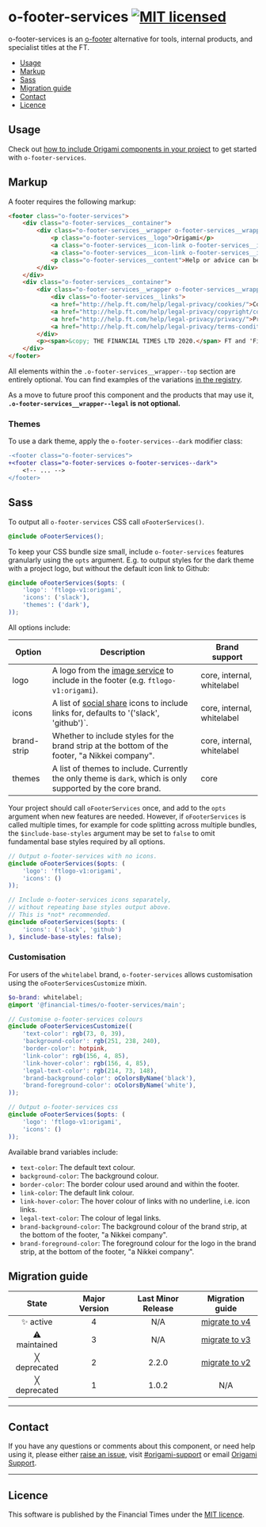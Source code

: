 # o-footer-services [![MIT licensed](https://img.shields.io/badge/license-MIT-blue.svg)](#licence)

o-footer-services is an [o-footer](https://registry.origami.ft.com/components/o-footer) alternative for tools, internal products, and specialist titles at the FT.

- [Usage](#usage)
- [Markup](#markup)
- [Sass](#sass)
- [Migration guide](#migration-guide)
- [Contact](#contact)
- [Licence](#licence)

## Usage

Check out [how to include Origami components in your project](https://origami.ft.com/docs/components/#including-origami-components-in-your-project) to get started with `o-footer-services`.

## Markup

A footer requires the following markup:

```html
<footer class="o-footer-services">
	<div class="o-footer-services__container">
		<div class="o-footer-services__wrapper o-footer-services__wrapper--top">
			<p class="o-footer-services__logo">Origami</p>
			<a class="o-footer-services__icon-link o-footer-services__icon-link--github" href="http://github.com/financial-times/o-footer-services">View project on GitHub</a>
			<a class="o-footer-services__icon-link o-footer-services__icon-link--slack" href="https://slack.com/messages/[id]/">#slack-channel</a>
			<p class="o-footer-services__content">Help or advice can be found here <a href="mailto:an.email@someplace.com">an.email@someplace.com</a> and there are other places, <a class="o-footer-services__content--external" href='/somewhere'>like this one</a>.</p>
		</div>
	</div>
	<div class="o-footer-services__container">
		<div class="o-footer-services__wrapper o-footer-services__wrapper--legal">
			<div class="o-footer-services__links">
			<a href="http://help.ft.com/help/legal-privacy/cookies/">Cookies</a>
			<a href="http://help.ft.com/help/legal-privacy/copyright/copyright-policy/">Copyright</a>
			<a href="http://help.ft.com/help/legal-privacy/privacy/">Privacy</a>
			<a href="http://help.ft.com/help/legal-privacy/terms-conditions">Terms & Conditions</a>
		</div>
		<p><span>&copy; THE FINANCIAL TIMES LTD 2020.</span> FT and 'Financial Times' are trademarks of The Financial Times Ltd.</p>
	</div>
</footer>
```

All elements within the `.o-footer-services__wrapper--top` section are entirely optional. You can find examples of the variations [in the registry](https://registry.origami.ft.com/components/o-footer-services@1.0.2).

As a move to future proof this component and the products that may use it, **`.o-footer-services__wrapper--legal` is not optional.**

### Themes

To use a dark theme, apply the `o-footer-services--dark` modifier class:

```diff
-<footer class="o-footer-services">
+<footer class="o-footer-services o-footer-services--dark">
	<!-- ... -->
</footer>
```

## Sass

To output all `o-footer-services` CSS call `oFooterServices()`.

```scss
@include oFooterServices();
```

To keep your CSS bundle size small, include  `o-footer-services` features granularly using the `opts` argument.
E.g. to output styles for the dark theme with a project logo, but without the default icon link to Github:

```scss
@include oFooterServices($opts: (
	'logo': 'ftlogo-v1:origami',
	'icons': ('slack'),
	'themes': ('dark'),
));
```
All options include:

| Option      | Description                                                                                                                                               | Brand support                |
|-------------|-----------------------------------------------------------------------------------------------------------------------------------------------------------|------------------------------|
| logo        | A logo from the [image service](https://github.com/Financial-Times/origami-image-service.) to include in the footer (e.g. `ftlogo-v1:origami`).           | core, internal, whitelabel |
| icons       | A list of [social share](https://registry.origami.ft.com/components/social-images) icons to include links for, defaults to '('slack', 'github')`.         | core, internal, whitelabel |
| brand-strip | Whether to include styles for the brand strip at the bottom of the footer, "a Nikkei company".                                                            | core, internal, whitelabel |
| themes      | A list of themes to include. Currently the only theme is `dark`, which is only supported by the core brand.                                             | core                       |


Your project should call `oFooterServices` once, and add to the `opts` argument when new features are needed. However, if `oFooterServices` is called multiple times, for example for code splitting across multiple bundles, the `$include-base-styles` argument may be set to `false` to omit fundamental base styles required by all options.
```scss
// Output o-footer-services with no icons.
@include oFooterServices($opts: (
	'logo': 'ftlogo-v1:origami',
	'icons': ()
));

// Include o-footer-services icons separately,
// without repeating base styles output above.
// This is *not* recommended.
@include oFooterServices($opts: (
	'icons': ('slack', 'github')
), $include-base-styles: false);
```

### Customisation

For users of the `whitelabel` brand, `o-footer-services` allows customisation using the `oFooterServicesCustomize` mixin.

```scss
$o-brand: whitelabel;
@import '@financial-times/o-footer-services/main';

// Customise o-footer-services colours
@include oFooterServicesCustomize((
	'text-color': rgb(73, 0, 39),
	'background-color': rgb(251, 238, 240),
	'border-color': hotpink,
	'link-color': rgb(156, 4, 85),
	'link-hover-color': rgb(156, 4, 85),
	'legal-text-color': rgb(214, 73, 148),
	'brand-background-color': oColorsByName('black'),
	'brand-foreground-color': oColorsByName('white'),
));

// Output o-footer-services css
@include oFooterServices($opts: (
	'logo': 'ftlogo-v1:origami',
	'icons': ()
));
```

Available brand variables include:
- `text-color`: The default text colour.
- `background-color`: The background colour.
- `border-color`: The border colour used around and within the footer.
- `link-color`: The default link colour.
- `link-hover-color`: The hover colour of links with no underline, i.e. icon links.
- `legal-text-color`: The colour of legal links.
- `brand-background-color`: The background colour of the brand strip, at the bottom of the footer, "a Nikkei company".
- `brand-foreground-color`: The foreground colour for the logo in the brand strip, at the bottom of the footer, "a Nikkei company".


## Migration guide

State | Major Version | Last Minor Release | Migration guide |
:---: | :---: | :---: | :---:
✨ active | 4 | N/A | [migrate to v4](MIGRATION.md#migrating-from-v3-to-v4) |
⚠ maintained | 3 | N/A | [migrate to v3](MIGRATION.md#migrating-from-v2-to-v3) |
╳ deprecated | 2 | 2.2.0 | [migrate to v2](MIGRATION.md#migrating-from-v1-to-v2) |
╳ deprecated | 1 | 1.0.2 | N/A |

***

## Contact

If you have any questions or comments about this component, or need help using it, please either [raise an issue](https://github.com/Financial-Times/o-footer-services/issues), visit [#origami-support](https://financialtimes.slack.com/messages/origami-support/) or email [Origami Support](mailto:origami-support@ft.com).

***

## Licence

This software is published by the Financial Times under the [MIT licence](http://opensource.org/licenses/MIT).
